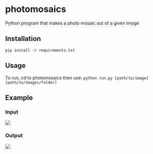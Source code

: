 # photomosaics
Python program that makes a photo mosaic out of a given image
## Installation
```pip install -r requirements.txt```
## Usage
To run, cd to photomosaics then use: ```python run.py [path/to/image] [path/to/images/folder]```
## Example

### Input
<img src="https://raw.githubusercontent.com/ZENALC/photomosaics/master/Images/monkey.jpg"></img>
### Output
<img src="https://raw.githubusercontent.com/ZENALC/photomosaics/master/Images/monkey-mosaic.jpg"></img>
